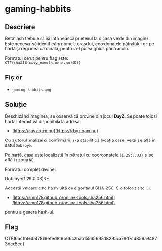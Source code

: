 # gaming-habbits

## Descriere

Betaflash trebuie să își întâlnească prietenul la o casă verde din imagine. Este necesar să identificăm numele orașului, coordonatele pătratului de pe hartă și regiunea cardinală, pentru a-l putea ghida până acolo.

Formatul cerut pentru flag este:  
`CTF{sha256(city_name(x.xx:x.xx)SE)}`

## Fișier

- `gaming-habbits.png`

## Soluție

Deschizând imaginea, se observă că provine din jocul **DayZ**. Se poate folosi harta interactivă disponibilă la adresa:

- [https://dayz.xam.nu](https://dayz.xam.nu)

Cu ajutorul analizei și confirmării, s-a stabilit că locația casei verzi se află în satul `Dobroye`.

Pe hartă, casa este localizată în pătratul cu coordonatele `(1.29:0.03)` și se află în zona `NE`.

Formatul complet devine:

Dobroye(1.29:0.03)NE


Această valoare este hash-uită cu algoritmul SHA-256. S-a folosit site-ul:

- [https://emn178.github.io/online-tools/sha256.html](https://emn178.github.io/online-tools/sha256.html)

pentru a genera hash-ul.

## Flag

CTF{6acfb96047869efed819b66c2bab15565698d8295ca78d7d4859a94873dcc5ce}